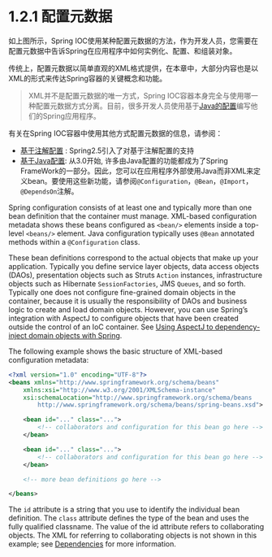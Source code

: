 # 1.2.1 配置元数据

如上图所示，Spring IOC使用某种配置元数据的方法，作为开发人员，您需要在配置元数据中告诉Spring在应用程序中如何实例化、配置、和组装对象。

传统上，配置元数据以简单直观的XML格式提供，在本章中，大部分内容也是以XML的形式来传达Spring容器的关键概念和功能。

> XML并不是配置元数据的唯一方式，Spring IOC容器本身完全与使用哪一种配置元数据方式分离。目前，很多开发人员使用基于[Java的配置](https://docs.spring.io/spring/docs/current/spring-framework-reference/core.html#beans-java)编写他们的Spring应用程序。

有关在Spring IOC容器中使用其他方式配置元数据的信息，请参阅：

- [基于注解配置](https://docs.spring.io/spring/docs/current/spring-framework-reference/core.html#beans-annotation-config) : Spring2.5引入了对基于注解配置的支持
- [基于Java配置](https://docs.spring.io/spring/docs/current/spring-framework-reference/core.html#beans-java): 从3.0开始, 许多由Java配置的功能都成为了Spring FrameWork的一部分。因此，您可以在应用程序外部使用Java而非XML来定义bean。要使用这些新功能，请参阅`@Configuration`，`@Bean`，`@Import`，`@DependsOn`注解。

Spring configuration consists of at least one and typically more than one bean definition that the container must manage. XML-based configuration metadata shows these beans configured as `<bean/>` elements inside a top-level `<beans/>` element. Java configuration typically uses `@Bean` annotated methods within a `@Configuration` class.

These bean definitions correspond to the actual objects that make up your application. Typically you define service layer objects, data access objects (DAOs), presentation objects such as Struts `Action` instances, infrastructure objects such as Hibernate `SessionFactories`, JMS `Queues`, and so forth. Typically one does not configure fine-grained domain objects in the container, because it is usually the responsibility of DAOs and business logic to create and load domain objects. However, you can use Spring’s integration with AspectJ to configure objects that have been created outside the control of an IoC container. See [Using AspectJ to dependency-inject domain objects with Spring](https://docs.spring.io/spring/docs/current/spring-framework-reference/core.html#aop-atconfigurable).

The following example shows the basic structure of XML-based configuration metadata:

```xml
<?xml version="1.0" encoding="UTF-8"?>
<beans xmlns="http://www.springframework.org/schema/beans"
    xmlns:xsi="http://www.w3.org/2001/XMLSchema-instance"
    xsi:schemaLocation="http://www.springframework.org/schema/beans
        http://www.springframework.org/schema/beans/spring-beans.xsd">

    <bean id="..." class="...">
        <!-- collaborators and configuration for this bean go here -->
    </bean>

    <bean id="..." class="...">
        <!-- collaborators and configuration for this bean go here -->
    </bean>

    <!-- more bean definitions go here -->

</beans>
```

The `id` attribute is a string that you use to identify the individual bean definition. The `class` attribute defines the type of the bean and uses the fully qualified classname. The value of the id attribute refers to collaborating objects. The XML for referring to collaborating objects is not shown in this example; see [Dependencies](https://docs.spring.io/spring/docs/current/spring-framework-reference/core.html#beans-dependencies) for more information.

